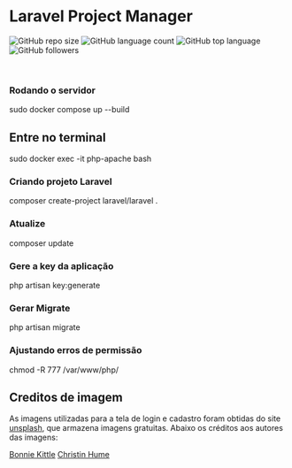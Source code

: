 # Laravel Project Manager

![GitHub repo size](https://img.shields.io/github/repo-size/savio-2-lopes/Laravel-Project-Manager)
![GitHub language count](https://img.shields.io/github/languages/count/savio-2-lopes/Laravel-Project-Manager)
![GitHub top language](https://img.shields.io/github/languages/top/savio-2-lopes/Laravel-Project-Manager)
![GitHub followers](https://img.shields.io/github/followers/savio-2-lopes?label=Follow&style=social)

<br>

### Rodando o servidor
sudo docker compose up --build

## Entre no terminal
sudo docker exec -it php-apache bash

### Criando projeto Laravel
composer create-project laravel/laravel .

### Atualize
composer update

### Gere a key da aplicação
php artisan key:generate 

### Gerar Migrate
php artisan migrate

### Ajustando erros de permissão
chmod -R 777 /var/www/php/

## Creditos de imagem

As imagens utilizadas para a tela de login e cadastro foram obtidas do site [unsplash](unsplash), que armazena imagens gratuitas. Abaixo os créditos aos autores das imagens:

[Bonnie Kittle](https://unsplash.com/@bonniekdesign?utm_source=unsplash&utm_medium=referral&utm_content=creditCopyText)
[Christin Hume](https://unsplash.com/@christinhumephoto?utm_source=unsplash&utm_medium=referral&utm_content=creditCopyText)